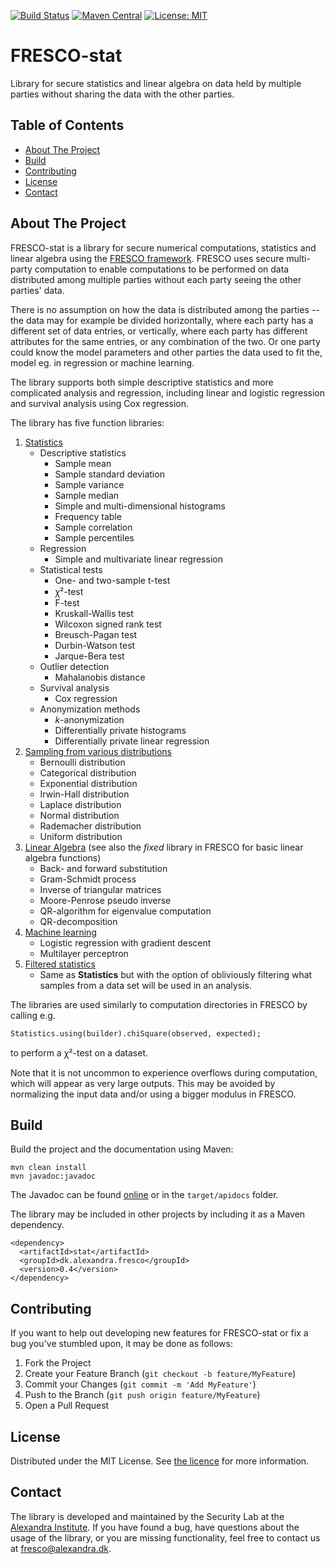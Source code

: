 [![Build Status](https://github.com/alexandrainst/fresco-stat/actions/workflows/maven.yml/badge.svg)](https://github.com/alexandrainst/fresco-stat/actions/workflows/maven.yml) [![Maven Central](https://img.shields.io/maven-central/v/dk.alexandra.fresco/stat.svg?label=Maven%20Central)](https://search.maven.org/search?q=g:%22dk.alexandra.fresco%22%20AND%20a:%22stat%22) [![License: MIT](https://img.shields.io/badge/License-MIT-yellow.svg)](https://github.com/alexandrainst/fresco-stat/blob/master/README.md) 

<h1>FRESCO-stat</h1>

<p>
  Library for secure statistics and linear algebra on data held by multiple parties without sharing 
  the data with the other parties.
</p>

<!-- TABLE OF CONTENTS -->
<h2>Table of Contents</h2>

* <a href="#about-the-project">About The Project</a>
* <a href="#build">Build</a>
* <a href="#contributing">Contributing</a>
* <a href="#license">License</a>
* <a href="#contact">Contact</a>

<!-- ABOUT THE PROJECT -->
## About The Project
FRESCO-stat is a library for secure numerical computations, statistics 
and linear algebra using the <a href="https://github.com/aicis/fresco">FRESCO framework</a>.
FRESCO uses secure multi-party computation to enable computations to be performed on 
data distributed among multiple parties without each party seeing the other parties' data.

There is no assumption on how the data is distributed among the parties -- the data may 
for example be divided horizontally, where each party has a different set of data entries, 
or vertically, where each party has different attributes for the same entries, or any combination 
of the two. Or one party could know the model parameters and other parties the data used to fit the,
model eg. in regression or machine learning.

The library supports both simple descriptive statistics and more complicated analysis and regression,
including linear and logistic regression and survival analysis using Cox regression.

The library has five function libraries:
1. [Statistics](src/main/java/dk/alexandra/fresco/stat/Statistics.java)
    * Descriptive statistics
        * Sample mean
        * Sample standard deviation
        * Sample variance
        * Sample median
        * Simple and multi-dimensional histograms
        * Frequency table
        * Sample correlation
        * Sample percentiles
    * Regression
        * Simple and multivariate linear regression
    * Statistical tests
        * One- and two-sample t-test
        * ꭓ²-test
        * F-test
        * Kruskall-Wallis test
        * Wilcoxon signed rank test
        * Breusch-Pagan test
        * Durbin-Watson test
        * Jarque-Bera test
    * Outlier detection
        * Mahalanobis distance
    * Survival analysis
        * Cox regression
    * Anonymization methods
        * <i>k</i>-anonymization
        * Differentially private histograms
        * Differentially private linear regression
1. [Sampling from various distributions](src/main/java/dk/alexandra/fresco/stat/Sampler.java)
    * Bernoulli distribution
    * Categorical distribution
    * Exponential distribution
    * Irwin-Hall distribution
    * Laplace distribution
    * Normal distribution
    * Rademacher distribution
    * Uniform distribution
1. [Linear Algebra](src/main/java/dk/alexandra/fresco/stat/AdvancedLinearAlgebra.java) (see also the <i>fixed</i> library in FRESCO for basic linear algebra functions)
    * Back- and forward substitution
    * Gram-Schmidt process
    * Inverse of triangular matrices
    * Moore-Penrose pseudo inverse
    * QR-algorithm for eigenvalue computation
    * QR-decomposition
1. [Machine learning](src/main/java/dk/alexandra/fresco/stat/MachineLearning.java)
    * Logistic regression with gradient descent
    * Multilayer perceptron 
1. [Filtered statistics](src/main/java/dk/alexandra/fresco/stat/FilteredStatistics.java)
    * Same as <b>Statistics</b> but with the option of obliviously filtering what samples from a data set will be used in an analysis. 

The libraries are used similarly to computation directories in FRESCO by calling e.g.

```
Statistics.using(builder).chiSquare(observed, expected);
``` 

to perform a ꭓ²-test on a dataset.

Note that it is not uncommon to experience overflows during computation, which will appear as very large 
outputs. This may be avoided by normalizing the input data and/or using a bigger modulus in FRESCO.

## Build
Build the project and the documentation using Maven:
```
mvn clean install
mvn javadoc:javadoc
```

The Javadoc can be found <a href="https://alexandrainst.github.io/fresco-stat/">online</a> 
or in the `target/apidocs` folder.

The library may be included in other projects by including it as a Maven dependency.
```
<dependency>
  <artifactId>stat</artifactId>
  <groupId>dk.alexandra.fresco</groupId>
  <version>0.4</version>
</dependency>
```

<!-- CONTRIBUTING -->
## Contributing

If you want to help out developing new features for FRESCO-stat or fix a bug you've stumbled upon, 
it may be done as follows:

1. Fork the Project
1. Create your Feature Branch (`git checkout -b feature/MyFeature`)
1. Commit your Changes (`git commit -m 'Add MyFeature'`)
1. Push to the Branch (`git push origin feature/MyFeature`)
1. Open a Pull Request

<!-- LICENSE -->
## License

Distributed under the MIT License. See [the licence](LICENSE) for more information.

<!-- CONTACT -->
## Contact 
The library is developed and maintained by the Security Lab at the <a href="https://alexandra.dk/about-the-alexandra-institute/">Alexandra Institute</a>. 
If you have found a bug, have questions about the usage of the library, or you are missing functionality, feel free to contact us at <a href="fresco@alexandra.dk">fresco@alexandra.dk</a>. 
